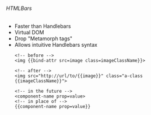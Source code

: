 ###### HTMLBars

* Faster than Handlebars
* Virtual DOM
* Drop "Metamorph tags"
* Allows intuitive Handlebars syntax
    ```html.Handlebars
    <!-- before -->
    <img {{bind-attr src=image class=imageClassName}}>

    <!-- after -->
    <img src="http://url/to/{{image}}" class="a-class {{imageClassName}}">

    <!-- in the future -->
    <component-name prop=value>
    <!-- in place of -->
    {{component-name prop=value}}

    ```
